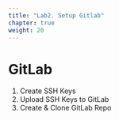 ```yaml
---
title: "Lab2. Setup Gitlab"
chapter: true
weight: 20
---
```


# GitLab

1. Create SSH Keys
2. Upload SSH Keys to GitLab
3. Create & Clone GitLab Repo

